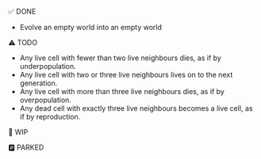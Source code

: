 ✅ DONE

- Evolve an empty world into an empty world

⚠️ TODO

- Any live cell with fewer than two live neighbours dies, as if by underpopulation.
- Any live cell with two or three live neighbours lives on to the next generation.
- Any live cell with more than three live neighbours dies, as if by overpopulation.
- Any dead cell with exactly three live neighbours becomes a live cell, as if by reproduction.

🚧 WIP

🅿️ PARKED
